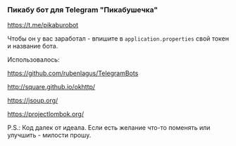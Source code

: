### Пикабу бот для Telegram "Пикабушечка"

https://t.me/pikaburobot

Чтобы он у вас заработал - впишите в `application.properties` свой токен и название бота.

Использовалось:

https://github.com/rubenlagus/TelegramBots

http://square.github.io/okhttp/

https://jsoup.org/

https://projectlombok.org/

P.S.: Код далек от идеала. Если есть желание что-то поменять или улучшить - милости прошу.